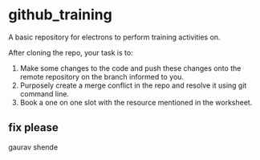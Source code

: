 # github_training
A basic repository for electrons to perform training activities on.

After cloning the repo, your task is to:

1. Make some changes to the code and push these changes onto the remote repository on the branch informed to you.
2. Purposely create a merge conflict in the repo and resolve it using git command line.
3. Book a one on one slot with the resource mentioned in the worksheet.

## fix please
gaurav shende